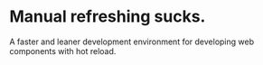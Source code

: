 # Manual refreshing sucks.

A faster and leaner development environment for developing web components with hot reload.
